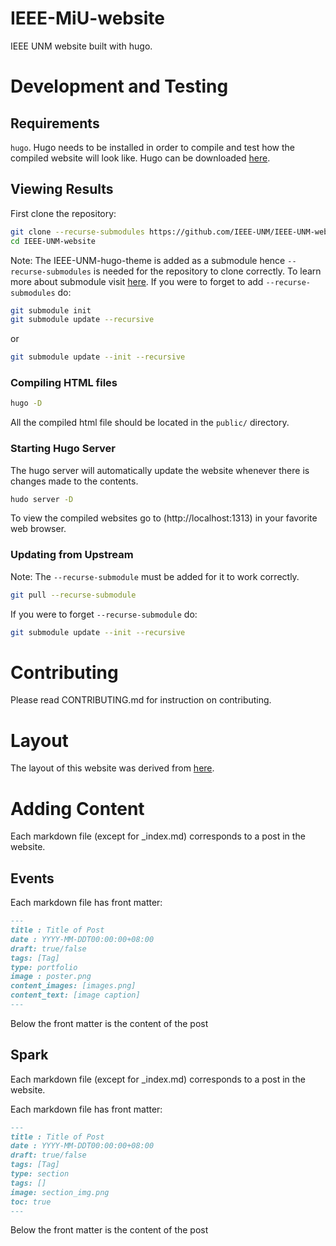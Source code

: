 # IEEE-MiU-website
IEEE UNM website built with hugo.

# Development and Testing
## Requirements
`hugo`. Hugo needs to be installed in order to compile and test how the compiled website will look like. Hugo can be downloaded [here](https://gohugo.io/getting-started/installing).

## Viewing Results
First clone the repository:
``` sh
git clone --recurse-submodules https://github.com/IEEE-UNM/IEEE-UNM-website.git
cd IEEE-UNM-website
```
Note: The IEEE-UNM-hugo-theme is added as a submodule hence `--recurse-submodules` is needed for the repository to clone correctly. To learn more about submodule visit [here](https://git-scm.com/book/en/v2/Git-Tools-Submodules). 
If you were to forget to add `--recurse-submodules` do:

``` sh
git submodule init
git submodule update --recursive
```
or

``` sh
git submodule update --init --recursive
```

### Compiling HTML files
``` sh
hugo -D
```
All the compiled html file should be located in the `public/` directory.
### Starting Hugo Server
The hugo server will automatically update the website whenever there is changes made to the contents.
``` sh
hudo server -D
```
To view the compiled websites go to (http://localhost:1313) in your favorite web browser.

### Updating from Upstream
Note: The `--recurse-submodule` must be added for it to work correctly.
``` sh
git pull --recurse-submodule
```
If you were to forget `--recurse-submodule` do:

``` sh
git submodule update --init --recursive
```

# Contributing
Please read CONTRIBUTING.md for instruction on contributing.


# Layout
The layout of this website was derived from [here](https://github.com/themefisher/timer-hugo).

# Adding Content
Each markdown file (except for _index.md) corresponds to a post in the website.

## Events
Each markdown file has front matter:
``` md
---
title : Title of Post
date : YYYY-MM-DDT00:00:00+08:00
draft: true/false
tags: [Tag]
type: portfolio
image : poster.png
content_images: [images.png]
content_text: [image caption]
---
```
Below the front matter is the content of the post


## Spark
Each markdown file (except for _index.md) corresponds to a post in the website.

Each markdown file has front matter:
``` md
---
title : Title of Post
date : YYYY-MM-DDT00:00:00+08:00
draft: true/false
tags: [Tag]
type: section
tags: []
image: section_img.png
toc: true
---
```
Below the front matter is the content of the post
